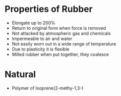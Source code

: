 # Properties of Rubber
- Elongate up to 200%
- Return to original form when force is removed
- Not attacked by atmospheric gas and chemicals
- Impermeable to air and water
- Not easily worn out in a wide range of temperature
- Due to plasticity it is flexible
- Milled rubber when put together, they coalesce
# Natural
- Polymer of Isoprene(2-methy-1,3-)